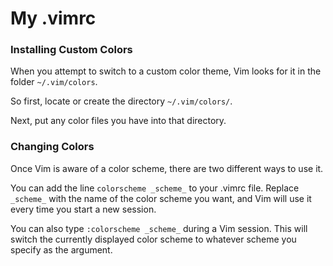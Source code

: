 # My .vimrc

### Installing Custom Colors
  When you attempt to switch to a custom color theme, Vim looks for it in the folder `~/.vim/colors`. 
  
  So first, locate or create the directory `~/.vim/colors/`. 
  
  Next, put any color files you have into that directory.
  
### Changing Colors
  Once Vim is aware of a color scheme, there are two different ways to use it. 
  
  You can add the line `colorscheme _scheme_` to your .vimrc file.
  Replace `_scheme_` with the name of the color scheme you want, 
  and Vim will use it every time you start a new session. 
  
  You can also type `:colorscheme _scheme_` during a Vim session. 
  This will switch the currently displayed color scheme to whatever
  scheme you specify as the argument. 
